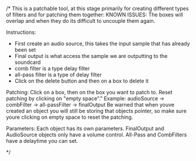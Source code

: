 /*
This is a patchable tool, at this stage primarily for creating different types of filters and for patching them together:
KNOWN ISSUES: The boxes will overlap and when they do its difficult to uncouple them again.


Instructions: 
- First create an audio source, this takes the input sample that has already been set
- Final output is what access the sample we are outputting to the soundcard
- comb filter is a type delay filter
- all-pass filter is a type of delay filter
- Click on the delete button and then on a box to delete it

Patching:
Click on a box, then on the box you want to patch to.
Reset patching by clicking on "empty space"."
Example:
audioSource -> combFilter -> all-passFilter -> finalOutput
Be warned that when youve created an object you will still be storing that objects pointer, so make sure youre clicking on empty space to reset the patching.

Parameters:
Each object has its own parameters. FinalOutput and AudioSource objects only have a volume control. All-Pass and CombFilters have a delaytime you can set.

*/
